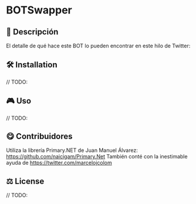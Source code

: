 ﻿# BOTSwapper
## 📄 Descripción

El detalle de qué hace este BOT lo pueden encontrar en este hilo de Twitter:


## 🛠 Installation

// TODO:

## 🎮 Uso 

// TODO:

## 😋 Contribuidores

Utiliza la librería Primary.NET de Juan Manuel Álvarez: https://github.com/naicigam/Primary.Net
También conté con la inestimable ayuda de https://twitter.com/marcelojcolom

## ⚖️ License

// TODO:
